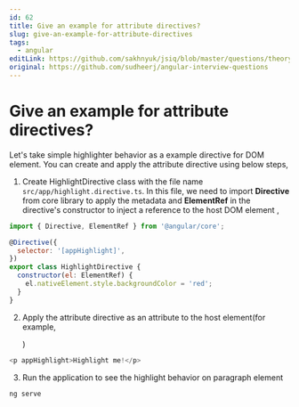 ```yaml
---
id: 62
title: Give an example for attribute directives?
slug: give-an-example-for-attribute-directives
tags:
  - angular
editLink: https://github.com/sakhnyuk/jsiq/blob/master/questions/theory/angular/62.md
original: https://github.com/sudheerj/angular-interview-questions
---
```


# Give an example for attribute directives?

Let's take simple highlighter behavior as a example directive for DOM element. You can create and apply the attribute directive using below steps,

1. Create HighlightDirective class with the file name `src/app/highlight.directive.ts`. In this file, we need to import **Directive** from core library to apply the metadata and **ElementRef** in the directive's constructor to inject a reference to the host DOM element ,

```javascript
import { Directive, ElementRef } from '@angular/core';

@Directive({
  selector: '[appHighlight]',
})
export class HighlightDirective {
  constructor(el: ElementRef) {
    el.nativeElement.style.backgroundColor = 'red';
  }
}
```

2. Apply the attribute directive as an attribute to the host element(for example, <p>)

```javascript
<p appHighlight>Highlight me!</p>
```

3. Run the application to see the highlight behavior on paragraph element

```javascript
ng serve
```